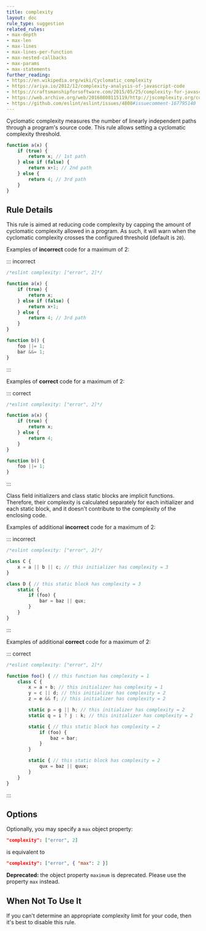 ```yaml
---
title: complexity
layout: doc
rule_type: suggestion
related_rules:
- max-depth
- max-len
- max-lines
- max-lines-per-function
- max-nested-callbacks
- max-params
- max-statements
further_reading:
- https://en.wikipedia.org/wiki/Cyclomatic_complexity
- https://ariya.io/2012/12/complexity-analysis-of-javascript-code
- https://craftsmanshipforsoftware.com/2015/05/25/complexity-for-javascript/
- https://web.archive.org/web/20160808115119/http://jscomplexity.org/complexity
- https://github.com/eslint/eslint/issues/4808#issuecomment-167795140
---
```



Cyclomatic complexity measures the number of linearly independent paths through a program's source code. This rule allows setting a cyclomatic complexity threshold.

```js
function a(x) {
    if (true) {
        return x; // 1st path
    } else if (false) {
        return x+1; // 2nd path
    } else {
        return 4; // 3rd path
    }
}
```

## Rule Details

This rule is aimed at reducing code complexity by capping the amount of cyclomatic complexity allowed in a program. As such, it will warn when the cyclomatic complexity crosses the configured threshold (default is `20`).

Examples of **incorrect** code for a maximum of 2:

::: incorrect

```js
/*eslint complexity: ["error", 2]*/

function a(x) {
    if (true) {
        return x;
    } else if (false) {
        return x+1;
    } else {
        return 4; // 3rd path
    }
}

function b() {
    foo ||= 1;
    bar &&= 1;
}
```

:::

Examples of **correct** code for a maximum of 2:

::: correct

```js
/*eslint complexity: ["error", 2]*/

function a(x) {
    if (true) {
        return x;
    } else {
        return 4;
    }
}

function b() {
    foo ||= 1;
}
```

:::

Class field initializers and class static blocks are implicit functions. Therefore, their complexity is calculated separately for each initializer and each static block, and it doesn't contribute to the complexity of the enclosing code.

Examples of additional **incorrect** code for a maximum of 2:

::: incorrect

```js
/*eslint complexity: ["error", 2]*/

class C {
    x = a || b || c; // this initializer has complexity = 3
}

class D { // this static block has complexity = 3
    static {
        if (foo) {
            bar = baz || qux;
        }
    }
}
```

:::

Examples of additional **correct** code for a maximum of 2:

::: correct

```js
/*eslint complexity: ["error", 2]*/

function foo() { // this function has complexity = 1
    class C {
        x = a + b; // this initializer has complexity = 1
        y = c || d; // this initializer has complexity = 2
        z = e && f; // this initializer has complexity = 2

        static p = g || h; // this initializer has complexity = 2
        static q = i ? j : k; // this initializer has complexity = 2

        static { // this static block has complexity = 2
            if (foo) {
                baz = bar;
            }
        }

        static { // this static block has complexity = 2
            qux = baz || quux;
        }
    }
}
```

:::

## Options

Optionally, you may specify a `max` object property:

```json
"complexity": ["error", 2]
```

is equivalent to

```json
"complexity": ["error", { "max": 2 }]
```

**Deprecated:** the object property `maximum` is deprecated. Please use the property `max` instead.

## When Not To Use It

If you can't determine an appropriate complexity limit for your code, then it's best to disable this rule.
